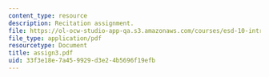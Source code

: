```yaml
---
content_type: resource
description: Recitation assignment.
file: https://ol-ocw-studio-app-qa.s3.amazonaws.com/courses/esd-10-introduction-to-technology-and-policy-fall-2006/33f3e18e7a459929d3e24b5696f19efb_assign3.pdf
file_type: application/pdf
resourcetype: Document
title: assign3.pdf
uid: 33f3e18e-7a45-9929-d3e2-4b5696f19efb
---
```

